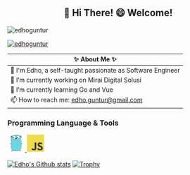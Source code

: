 <h2 align="Center">👋 Hi There! 😄 Welcome!</h2>

<p> <img src=https://komarev.com/ghpvc/?username=edhoguntur alt="edhoguntur"/> </p>
<p> <a href="https://twitter.com/edhoguntur" target="blank"><img src="https://img.shields.io/twitter/follow/edhoguntur?logo=twitter&style=for-the-badge" alt="edhoguntur" /></a> </p>

| ✨ About Me ✨ |
|-|
| 💬 I'm Edho, a self-taught passionate as Software Engineer|
| 🔭 I’m currently working on Mirai Digital Solusi |
| 🌱 I’m currently learning Go and Vue |
| 📫 How to reach me: edho.guntur@gmail.com |

<h3>Programming Language & Tools</h3>
<p align="Left">
<a href="https://golang.org" target="_blank" rel="noreferrer"> <img src="https://raw.githubusercontent.com/devicons/devicon/master/icons/go/go-original.svg" alt="go" width="40" height="40"/> </a>
<a target="_blank" rel="noreferrer"> <img src="https://raw.githubusercontent.com/devicons/devicon/master/icons/javascript/javascript-original.svg" alt="go" width="40" height="40"/> </a>
</p>

<a href="https://github.com/anuraghazra/github-readme-stats" target="blank"><img align="Center" src="https://github-readme-stats.vercel.app/api?username=edhoguntur&show_icons=true&theme=gruvbox" alt="Edho's Github stats" /></a>
<a href="https://github.com/ryo-ma/github-profile-trophy" target="blank"><img align="Center" src="https://github-profile-trophy.vercel.app/?username=edhoguntur&row=7&theme=gruvbox" alt="Trophy" /></a>



<!--
**edhoguntur/edhoguntur** is a ✨ _special_ ✨ repository because its `README.md` (this file) appears on your GitHub profile.

Here are some ideas to get you started:

- 🔭 I’m currently working on ...
- 🌱 I’m currently learning ...
- 👯 I’m looking to collaborate on ...
- 🤔 I’m looking for help with ...
- 💬 Ask me about ...
- 📫 How to reach me: ...
- 😄 Pronouns: ...
- ⚡ Fun fact: ...
-->
